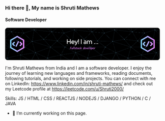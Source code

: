 ### Hi there 👋, My name is Shruti Mathews
#### Software Developer

![Header](./header.png)

I'm Shruti Mathews from India and I am a software developer. I enjoy the journey of learning new languages and frameworks, reading documents, following tutorials, and working on side projects. You can connect with me on LinkedIn: https://www.linkedin.com/in/shruti-mathews/ and check out my Leetcode profile at https://leetcode.com/u/Shruti2000/

Skills: JS / HTML / CSS / REACTJS / NODEJS / DJANGO / PYTHON / C / JAVA 



- 🔭 I’m currently working on this page. 
